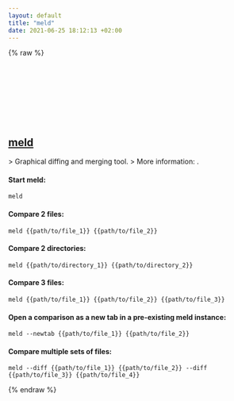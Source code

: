 ```yaml
---
layout: default
title: "meld"
date: 2021-06-25 18:12:13 +02:00
---
```

{% raw %}
<h2 id="meld">
  <a href="/en/common/meld.html">meld</a> <a href="#meld"><svg class="icon">
    <use href="/assets/images/unicode_sprite.svg#link" />
  </svg></a>
</h2>
> Graphical diffing and merging tool.
> More information: <https://meldmerge.org/>.

#### Start meld:
```shell
meld
```
#### Compare 2 files:
```shell
meld {{path/to/file_1}} {{path/to/file_2}}
```
#### Compare 2 directories:
```shell
meld {{path/to/directory_1}} {{path/to/directory_2}}
```
#### Compare 3 files:
```shell
meld {{path/to/file_1}} {{path/to/file_2}} {{path/to/file_3}}
```
#### Open a comparison as a new tab in a pre-existing meld instance:
```shell
meld --newtab {{path/to/file_1}} {{path/to/file_2}}
```
#### Compare multiple sets of files:
```shell
meld --diff {{path/to/file_1}} {{path/to/file_2}} --diff {{path/to/file_3}} {{path/to/file_4}}
```
{% endraw %}